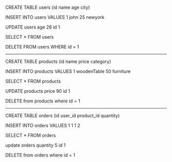 CREATE TABLE users (id name age city)

INSERT INTO users VALUES 1 john 25 newyork

UPDATE users age 28 id 1 

SELECT * FROM users

DELETE FROM users WHERE id = 1

--------------------------------------

CREATE TABLE products (id name price category)

INSERT INTO products VALUES 1 woodenTable 50 furniture

SELECT * FROM products

UPDATE products price 90 id 1 

DELETE from products where id = 1

-------------------------------------


CREATE TABLE orders (id user_id product_id quantity)

INSERT INTO orders VALUES 1 1 1 2

SELECT * FROM orders

update orders quantity 5 id 1

DELETE from orders where id = 1
